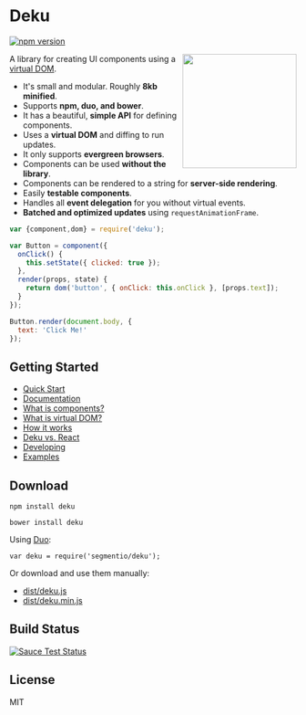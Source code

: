 # Deku

[![npm version](https://badge.fury.io/js/deku.svg)](http://badge.fury.io/js/deku)

<img  width="200" align="right" src="https://i.cloudup.com/fDqKHg1ude.png" />

A library for creating UI components using a [virtual DOM](https://github.com/segmentio/deku/blob/master/docs/virtual-dom.md).

* It's small and modular. Roughly **8kb minified**. 
* Supports **npm, duo, and bower**.
* It has a beautiful, **simple API** for defining components.
* Uses a **virtual DOM** and diffing to run updates.
* It only supports **evergreen browsers**.
* Components can be used **without the library**.
* Components can be rendered to a string for **server-side rendering**.
* Easily **testable components**.
* Handles all **event delegation** for you without virtual events.
* **Batched and optimized updates** using `requestAnimationFrame`.

```js
var {component,dom} = require('deku');

var Button = component({
  onClick() {
    this.setState({ clicked: true });
  },
  render(props, state) {
    return dom('button', { onClick: this.onClick }, [props.text]);
  }
});

Button.render(document.body, {
  text: 'Click Me!'
});
```

## Getting Started

* [Quick Start](https://github.com/segmentio/deku/tree/master/docs/quick-start.md)
* [Documentation](https://github.com/segmentio/deku/tree/master/docs)
* [What is components?](https://github.com/segmentio/deku/blob/master/docs/components.md)
* [What is virtual DOM?](https://github.com/segmentio/deku/blob/master/docs/virtual-dom.md)
* [How it works](https://github.com/segmentio/deku/blob/master/docs/how-it-works.md)
* [Deku vs. React](https://github.com/segmentio/deku/blob/master/docs/react.md)
* [Developing](https://github.com/segmentio/deku/tree/master/docs/dev.md)
* [Examples](https://github.com/segmentio/deku/tree/master/examples)

## Download

```
npm install deku
```
```
bower install deku
```

Using [Duo](https://github.com/duojs/duo): 

```
var deku = require('segmentio/deku');
```

Or download and use them manually:

* [dist/deku.js](https://raw.githubusercontent.com/segmentio/deku/master/dist/deku.js)
* [dist/deku.min.js](https://raw.githubusercontent.com/segmentio/deku/master/dist/deku.min.js)

## Build Status

[![Sauce Test Status](https://saucelabs.com/browser-matrix/deku.svg)](https://saucelabs.com/u/deku)

## License

MIT